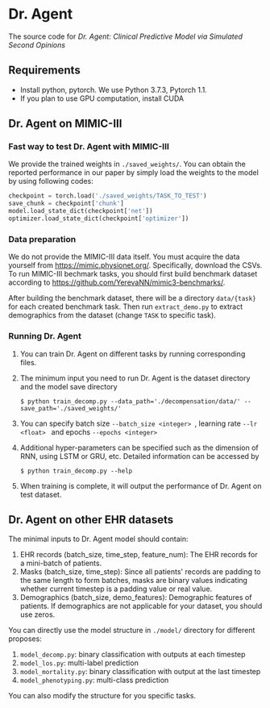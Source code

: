 # Dr. Agent

The source code for *Dr. Agent: Clinical Predictive Model via Simulated Second Opinions*

## Requirements

* Install python, pytorch. We use Python 3.7.3, Pytorch 1.1.
* If you plan to use GPU computation, install CUDA

## Dr. Agent on MIMIC-III

### Fast way to test Dr. Agent with MIMIC-III

We provide the trained weights in ```./saved_weights/```. You can obtain the reported performance in our paper by simply load the weights to the model by using following codes:

```python
checkpoint = torch.load('./saved_weights/TASK_TO_TEST')
save_chunk = checkpoint['chunk']
model.load_state_dict(checkpoint['net'])
optimizer.load_state_dict(checkpoint['optimizer'])
```

### Data preparation

We do not provide the MIMIC-III data itself. You must acquire the data yourself from https://mimic.physionet.org/. Specifically, download the CSVs. To run MIMIC-III bechmark tasks, you should first build benchmark dataset according to https://github.com/YerevaNN/mimic3-benchmarks/.

After building the benchmark dataset, there will be a directory ```data/{task}``` for each created benchmark task. Then run ```extract_demo.py``` to extract demographics from the dataset (change ```TASK``` to specific task).

### Running Dr. Agent

1. You can train Dr. Agent on different tasks by running corresponding files.

2. The minimum input you need to run Dr. Agent is the dataset directory and the model save directory

    ```$ python train_decomp.py --data_path='./decompensation/data/' --save_path='./saved_weights/' ```

3. You can specify batch size ```--batch_size <integer> ```, learning rate ```--lr <float> ``` and epochs ```--epochs <integer> ```

4. Additional hyper-parameters can be specified such as the dimension of RNN, using LSTM or GRU, etc. Detailed information can be accessed by 

    ```$ python train_decomp.py --help```

5. When training is complete, it will output the performance of Dr. Agent on test dataset.

## Dr. Agent on other EHR datasets

The minimal inputs to Dr. Agent model should contain:

1. EHR records (batch_size, time_step, feature_num): The EHR records for a mini-batch of patients.
2. Masks (batch_size, time_step): Since all patients' records are padding to the same length to form batches, masks are binary values indicating whether current timestep is a padding value or real value.
3. Demographics (batch_size, demo_features): Demographic features of patients. If demographics are not applicable for your dataset, you should use zeros.

You can directly use the model structure in ```./model/``` directory for different proposes:

1. ```model_decomp.py```: binary classification with outputs at each timestep
2. ```model_los.py```: multi-label prediction
3. ```model_mortality.py```: binary classification with output at the last timestep
4. ```model_phenotyping.py```: multi-class prediction

You can also modify the structure for you specific tasks.
